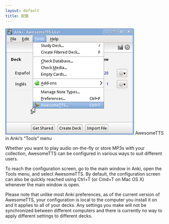 ```yaml
---
layout: default
title: 配置
---
```


![Tools menu in the Anki main menu with the AwesomeTTS item hovered](/assets/images/config.png)    AwesomeTTS in Anki&rsquo;s &ldquo;Tools&rdquo;      menu

Whether you want to play audio on-the-fly or store MP3s with your  collection, AwesomeTTS can be configured in various ways to suit different  users.

To reach the configuration screen, go to the main window in Anki, open the  Tools menu, and select AwesomeTTS. By default, the  configuration screen can also be quickly reached using Ctrl+T  (or Cmd+T on Mac OS X) whenever the main window is open.

Please note that unlike most Anki preferences, as of the current version of  AwesomeTTS, your configuration is local to the computer you install it on  and it applies to all of your decks. Any settings you make will not be  synchronized between different computers and there is currently no way to  apply different settings to different decks.